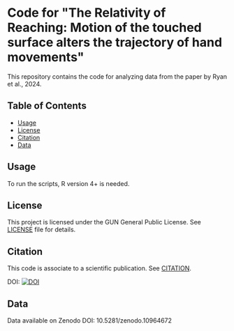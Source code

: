 # Code for "The Relativity of Reaching: Motion of the touched surface alters the trajectory of hand movements"

This repository contains the code for analyzing data from the paper by Ryan et al., 2024.

## Table of Contents

- [Usage](#usage)
- [License](#license)
- [Citation](#citation)
- [Data](#data)

## Usage

To run the scripts, R version 4+ is needed. 

## License

This project is licensed under the GUN General Public License. See [LICENSE](LICENSE) file for details. 

## Citation

This code is associate to a scientific publication. See [CITATION](CITATION).

DOI: [![DOI](https://zenodo.org/badge/784177946.svg)](https://zenodo.org/doi/10.5281/zenodo.11046295)

## Data

Data available on Zenodo
DOI: 10.5281/zenodo.10964672
